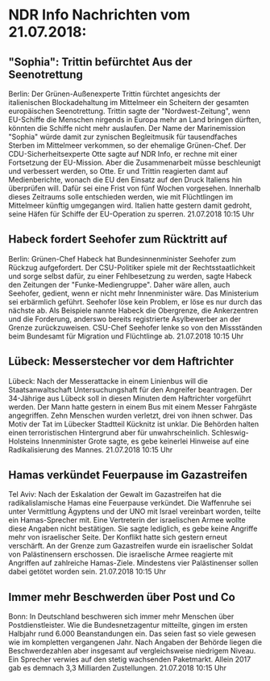 # NDR Info Nachrichten vom 21.07.2018:


## "Sophia": Trittin befürchtet Aus der Seenotrettung
Berlin: Der Grünen-Außenexperte Trittin fürchtet angesichts der italienischen Blockadehaltung im Mittelmeer ein Scheitern der gesamten europäischen Seenotrettung. Trittin sagte der "Nordwest-Zeitung", wenn EU-Schiffe die Menschen nirgends in Europa mehr an Land bringen dürften, könnten die Schiffe nicht mehr auslaufen. Der Name der Marinemission "Sophia" würde damit zur zynischen Begleitmusik für tausendfaches Sterben im Mittelmeer verkommen, so der ehemalige Grünen-Chef. Der CDU-Sicherheitsexperte Otte sagte auf NDR Info, er rechne mit einer Fortsetzung der EU-Mission. Aber die Zusammenarbeit müsse beschleunigt und verbessert werden, so Otte. Er und Trittin reagierten damt auf Medienberichte, wonach die EU den Einsatz auf den Druck Italiens hin überprüfen will. Dafür sei eine Frist von fünf Wochen vorgesehen. Innerhalb dieses Zeitraums solle entschieden werden, wie mit Flüchtlingen im Mittelmeer künftig umgegangen wird. Italien hatte gestern damit gedroht, seine Häfen für Schiffe der EU-Operation zu sperren. 21.07.2018 10:15 Uhr 

## Habeck fordert Seehofer zum Rücktritt auf
Berlin: Grünen-Chef Habeck hat Bundesinnenminister Seehofer zum Rückzug aufgefordert. Der CSU-Politiker spiele mit der Rechtsstaatlichkeit und sorge selbst dafür, zu einer Fehlbesetzung zu werden, sagte Habeck den Zeitungen der "Funke-Mediengruppe". Daher wäre allen, auch Seehofer, gedient, wenn er nicht mehr Innenminister wäre. Das Ministerium sei erbärmlich geführt. Seehofer löse kein Problem, er löse es nur durch das nächste ab. Als Beispiele nannte Habeck die Obergrenze, die Ankerzentren und die Forderung, anderswo bereits registrierte Asylbewerber an der Grenze zurückzuweisen. CSU-Chef Seehofer lenke so von den Missständen beim Bundesamt für Migration und Flüchtlinge ab. 21.07.2018 10:15 Uhr 

## Lübeck: Messerstecher vor dem Haftrichter
Lübeck: Nach der Messerattacke in einem Linienbus will die Staatsanwaltschaft Untersuchungshaft für den Angreifer beantragen. Der 34-Jährige aus Lübeck soll in diesen Minuten dem Haftrichter vorgeführt werden. Der Mann hatte gestern in einem Bus mit einem Messer Fahrgäste angegriffen. Zehn Menschen wurden verletzt, drei von ihnen schwer. Das Motiv der Tat im Lübecker Stadtteil Kücknitz ist unklar. Die Behörden halten einen terroristischen Hintergrund aber für unwahrscheinlich. Schleswig-Holsteins Innenminister Grote sagte, es gebe keinerlei Hinweise auf eine Radikalisierung des Mannes. 21.07.2018 10:15 Uhr 

## Hamas verkündet Feuerpause im Gazastreifen
Tel Aviv: Nach der Eskalation der Gewalt im Gazastreifen hat die radikalislamische Hamas eine Feuerpause verkündet. Die Waffenruhe sei unter Vermittlung Ägyptens und der UNO mit Israel vereinbart worden, teilte ein Hamas-Sprecher mit. Eine Vertreterin der israelischen Armee wollte diese Angaben nicht bestätigen. Sie sagte lediglich, es gebe keine Angriffe mehr von israelischer Seite. Der Konflikt hatte sich gestern erneut verschärft. An der Grenze zum Gazastreifen wurde ein israelischer Soldat von Palästinensern erschossen. Die israelische Armee reagierte mit Angriffen auf zahlreiche Hamas-Ziele. Mindestens vier Palästinenser sollen dabei getötet worden sein. 21.07.2018 10:15 Uhr 

## Immer mehr Beschwerden über Post und Co
Bonn: In Deutschland beschweren sich immer mehr Menschen über Postdienstleister. Wie die Bundesnetzagentur mitteilte, gingen im ersten Halbjahr rund 6.000 Beanstandungen ein. Das seien fast so viele gewesen wie im kompletten vergangenen Jahr. Nach Angaben der Behörde liegen die Beschwerdezahlen aber insgesamt auf vergleichsweise niedrigem Niveau. Ein Sprecher verwies auf den stetig wachsenden Paketmarkt. Allein 2017 gab es demnach 3,3 Milliarden Zustellungen. 21.07.2018 10:15 Uhr 
